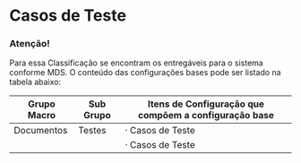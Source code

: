 ﻿Casos de Teste
==========================


### Atenção!

Para essa Classificação se encontram os entregáveis para o sistema conforme MDS. O conteúdo das configurações bases pode ser listado na tabela abaixo:

| Grupo Macro | Sub Grupo | Itens de Configuração que compõem a configuração base |
|-------------|---------------------------|-------------------------------------------------------|
|Documentos | Testes | · Casos de Teste |
| | | · Casos de Teste |